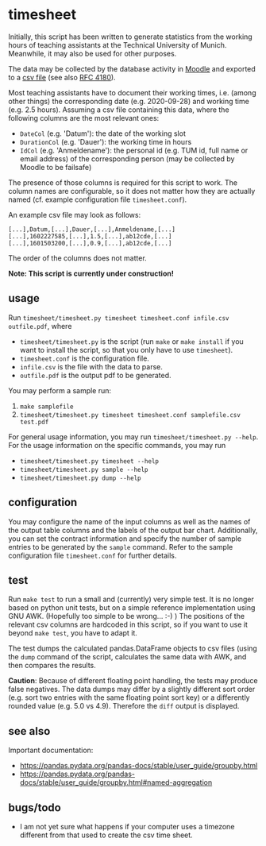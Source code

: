 timesheet
=========

Initially, this script has been written to generate statistics from the working
hours of teaching assistants at the Technical University of Munich. Meanwhile,
it may also be used for other purposes.

The data may be collected by the database activity in
[Moodle](https://www.moodle.tum.de/) and exported to a
[csv file](https://en.wikipedia.org/wiki/Comma-separated_values) (see also
[RFC 4180](https://tools.ietf.org/html/rfc4180)).

Most teaching assistants have to document their working times, i.e. (among
other things) the corresponding date (e.g. 2020-09-28) and working time
(e.g. 2.5 hours).
Assuming a csv file containing this data, where the following columns are the
most relevant ones:
- `DateCol` (e.g. 'Datum'): the date of the working slot
- `DurationCol` (e.g. 'Dauer'): the working time in hours
- `IdCol` (e.g. 'Anmeldename'): the personal id (e.g. TUM id, full name or
   email address) of the corresponding person (may be collected by Moodle to be
   failsafe)

The presence of those columns is required for this script to work. The column
names are configurable, so it does not matter how they are actually named
(cf. example configuration file `timesheet.conf`).

An example csv file may look as follows:
```
[...],Datum,[...],Dauer,[...],Anmeldename,[...]
[...],1602227585,[...],1.5,[...],ab12cde,[...]
[...],1601503200,[...],0.9,[...],ab12cde,[...]
```
The order of the columns does not matter.

**Note: This script is currently under construction!**


usage
-----

Run `timesheet/timesheet.py timesheet timesheet.conf infile.csv outfile.pdf`,
where
- `timesheet/timesheet.py` is the script (run `make` or `make install` if you
  want to install the script, so that you only have to use `timesheet`).
- `timesheet.conf` is the configuration file.
- `infile.csv` is the file with the data to parse.
- `outfile.pdf` is the output pdf to be generated.

You may perform a sample run:
1) `make samplefile`
2) `timesheet/timesheet.py timesheet timesheet.conf samplefile.csv test.pdf`

For general usage information, you may run `timesheet/timesheet.py --help`.
For the usage information on the specific commands, you may run
- `timesheet/timesheet.py timesheet --help`
- `timesheet/timesheet.py sample --help`
- `timesheet/timesheet.py dump --help`


configuration
-------------

You may configure the name of the input columns as well as the names of the
output table columns and the labels of the output bar chart.
Additionally, you can set the contract information and specify the number of
sample entries to be generated by the `sample` command.
Refer to the sample configuration file `timesheet.conf` for further details.


test
----

Run `make test` to run a small and (currently) very simple test.
It is no longer based on python unit tests, but on a simple reference
implementation using GNU AWK. (Hopefully too simple to be wrong... :-) )
The positions of the relevant csv columns are hardcoded in this script, so
if you want to use it beyond `make test`, you have to adapt it.

The test dumps the calculated pandas.DataFrame objects to csv files (using the
`dump` command of the script, calculates the same data with AWK, and then
compares the results.

**Caution**: Because of different floating point handling, the tests may
produce false negatives. The data dumps may differ by a slightly different
sort order (e.g. sort two entries with the same floating point sort key) or a
differently rounded value (e.g. 5.0 vs 4.9).
Therefore the `diff` output is displayed.


see also
--------
Important documentation:
- https://pandas.pydata.org/pandas-docs/stable/user_guide/groupby.html
- https://pandas.pydata.org/pandas-docs/stable/user_guide/groupby.html#named-aggregation


bugs/todo
---------
- I am not yet sure what happens if your computer uses a timezone different from
  that used to create the csv time sheet.
